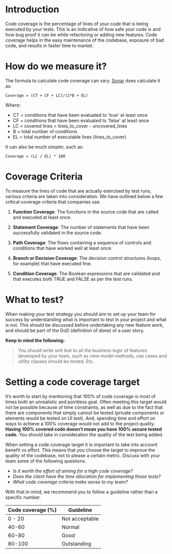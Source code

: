 # Introduction

Code coverage is the percentage of lines of your code that is being executed by your tests. This is an indicative of how safe your code is and how bug proof it can be while refactoring or adding new features. Code coverage helps in the easy maintenance of the codebase, exposure of bad code, and results in faster time to market. 

# How do we measure it?

The formula to calculate code coverage can vary. [Sonar](https://www.sonarsource.com/) does calculate it as:

`Coverage = (CT + CF + LC)/(2*B + EL)`

Where:
* CT = conditions that have been evaluated to 'true' at least once
* CF = conditions that have been evaluated to 'false' at least once
* LC = covered lines = lines_to_cover - uncovered_lines
* B = total number of conditions
* EL = total number of executable lines (lines_to_cover)

It can also be much simpler, such as:

`Coverage = (LC / EL) * 100`

# Coverage Criteria

To measure the lines of code that are actually exercised by test runs, various criteria are taken into consideration. We have outlined below a few critical coverage criteria that companies use.

1. **Function Coverage**: The functions in the source code that are called and executed at least once.

2. **Statement Coverage**: The number of statements that have been successfully validated in the source code.

3. **Path Coverage**: The flows containing a sequence of controls and conditions that have worked well at least once.

4. **Branch or Decision Coverage**: The decision control structures (loops, for example) that have executed fine.

5. **Condition Coverage**: The Boolean expressions that are validated and that executes both TRUE and FALSE as per the test runs.

# What to test?

When making your test strategy you should aim to set up your team for success by understanding what is important to test in your project and what is not. This should be discussed before undertaking any new feature work, and should be part of the DoD (definition of done) of a user story.

**Keep in mind the following:**

> You should write unit test to all the business logic of features developed by your team, such as view model methods, use cases and utility classes should be tested. Etc.

# Setting a code coverage target

It’s worth to start by mentioning that 100% of code coverage is most of times both an unrealistic and pointless goal. Often meeting this target would not be possible because of time constraints, as well as due to the fact that there are components that simply cannot be tested (private components or elements would be tested on UI test). And, spending time and effort on ways to achieve a 100% coverage would not add to the project quality. **Having 100% covered code doesn’t mean you have 100% secure tested code.** You should take in consideration the quality of the test being added.

When setting a code coverage target it is important to take into account benefit vs effort. This means that you choose the target to improve the quality of the codebase, not to please a certain metric. Discuss with your team some of the following questions.

* _Is it worth the effort of aiming for a high code coverage?_
* _Does the client have the time allocation for implementing those tests?_
* _What code coverage criteria make sense to my team?_

With that in mind, we recommend you to follow a guideline rather than a specific number.

| Code coverage (%) | Guideline      |
| ----------------- | -------------- |
| 0 - 20            | Not acceptable |
| 40-60             | Normal         |
| 60-80             | Good           |
| 80-100            | Outstanding    |